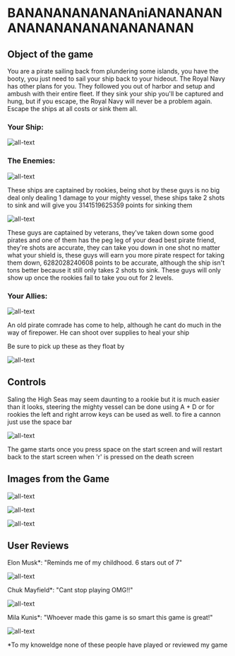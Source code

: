 # BANANANANANANAniANANANANANANANANANANANANANAN

## Object of the game

You are a pirate sailing back from plundering some islands, you have the booty, you just need to sail your ship back to your hideout. The Royal Navy has other plans for you. They followed you out of harbor and setup and ambush with their entire fleet. If they sink your ship you'll be captured and hung, but if you escape, the Royal Navy will never be a problem again. Escape the ships at all costs or sink them all.

### Your Ship:

![all-text](https://raw.github.com/KhalDrogo5190/sea-war-anders-blom/master/Assets/Images/Ships/ship1.png "Sick Gnarly Am I Right ;)")

### The Enemies:

![all-text](https://raw.github.com/KhalDrogo5190/sea-war-anders-blom/master/Assets/Images/Ships/ship4.png "Lightweight")

These ships are captained by rookies, being shot by these guys is no big deal only dealing 1 damage to your mighty vessel, these ships take 2 shots to sink and will give you 3141519625359 points for sinking them

![all-text](https://raw.github.com/KhalDrogo5190/sea-war-anders-blom/master/Assets/Images/Ships/ship5.png "This Guy is Like The Bubonic Plaque of Ships")


These guys are captained by veterans, they've taken down some good pirates and one of them has the peg leg of your dead best pirate friend, they're shots are accurate, they can take you down in one shot no matter what your shield is, these guys will earn you more pirate respect for taking them down, 6282028240608 points to be accurate, although the ship isn't tons better because it still only takes 2 shots to sink. These guys will only show up once the rookies fail to take you out for 2 levels.


### Your Allies:

![all-text](https://raw.github.com/KhalDrogo5190/sea-war-anders-blom/master/Assets/Images/Ships/ship2.png "MEDICCC!!")

An old pirate comrade has come to help, although he cant do much in the way of firepower. He can shoot over supplies to heal your ship

Be sure to pick up these as they float by

![all-text](https://raw.github.com/KhalDrogo5190/sea-war-anders-blom/master/Assets/Images/Effects/bandaid.png "Healy Boi")

## Controls 

Saling the High Seas may seem daunting to a rookie but it is much easier than it looks, steering the mighty vessel can be done using A + D or for rookies the left and right arrow keys can be used as well. to fire a cannon just use the space bar

![all-text](https://raw.github.com/KhalDrogo5190/sea-war-anders-blom/master/Assets/Images/Screenshots/Capture3.PNG "Just in case you dont know where the keys are")

The game starts once you press space on the start screen and will restart back to the start screen when 'r' is pressed on the death screen

## Images from the Game

![all-text](https://raw.github.com/KhalDrogo5190/sea-war-anders-blom/master/Assets/Images/Effects/pirateboat.png "Start Screen")


![all-text](https://raw.github.com/KhalDrogo5190/sea-war-anders-blom/master/Assets/Images/Screenshots/playing1.PNG "Live footage of the infamous battle")


![all-text](https://raw.github.com/KhalDrogo5190/sea-war-anders-blom/master/Assets/Images/Effects/crossbones.png "Death Screen")


## User Reviews

Elon Musk*: "Reminds me of my childhood. 6 stars out of 7"

![all-text](https://raw.github.com/KhalDrogo5190/sea-war-anders-blom/master/Assets/Images/Screenshots/elon-musk1.png "Mmmm")

Chuk Mayfield*: "Cant stop playing OMG!!"

![all-text](https://raw.github.com/KhalDrogo5190/sea-war-anders-blom/master/Assets/Images/Screenshots/chuck1.png "Please Conduct an ID Check")

Mila Kunis*: "Whoever made this game is so smart this game is great!"

![all-text](https://raw.github.com/KhalDrogo5190/sea-war-anders-blom/master/Assets/Images/Screenshots/mila1.png "AYEO")


*To my knoweldge none of these people have played or reviewed my game
